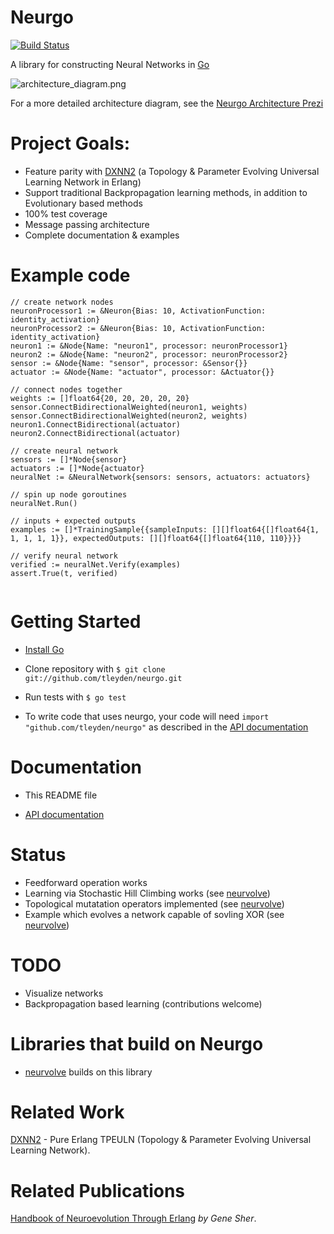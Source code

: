 # Neurgo

[![Build Status](https://drone.io/github.com/tleyden/neurgo/status.png)](https://drone.io/github.com/tleyden/neurgo/latest)

A library for constructing Neural Networks in [Go](http://golang.org/)

![architecture_diagram.png](http://cl.ly/image/143P2G2i3i1a/neurgo.png)

For a more detailed architecture diagram, see the [Neurgo Architecture Prezi](http://prezi.com/cldumvoxwsxj/?utm_campaign=share&utm_medium=copy)

# Project Goals:

* Feature parity with [DXNN2](https://github.com/CorticalComputer/DXNN2) (a Topology & Parameter Evolving Universal Learning Network in Erlang)
* Support traditional Backpropagation learning methods, in addition to Evolutionary based methods
* 100% test coverage
* Message passing architecture 
* Complete documentation & examples

# Example code

```
// create network nodes
neuronProcessor1 := &Neuron{Bias: 10, ActivationFunction: identity_activation}
neuronProcessor2 := &Neuron{Bias: 10, ActivationFunction: identity_activation}
neuron1 := &Node{Name: "neuron1", processor: neuronProcessor1}
neuron2 := &Node{Name: "neuron2", processor: neuronProcessor2}
sensor := &Node{Name: "sensor", processor: &Sensor{}}
actuator := &Node{Name: "actuator", processor: &Actuator{}}

// connect nodes together
weights := []float64{20, 20, 20, 20, 20}
sensor.ConnectBidirectionalWeighted(neuron1, weights)
sensor.ConnectBidirectionalWeighted(neuron2, weights)
neuron1.ConnectBidirectional(actuator)
neuron2.ConnectBidirectional(actuator)

// create neural network
sensors := []*Node{sensor}
actuators := []*Node{actuator}
neuralNet := &NeuralNetwork{sensors: sensors, actuators: actuators}

// spin up node goroutines
neuralNet.Run()

// inputs + expected outputs
examples := []*TrainingSample{{sampleInputs: [][]float64{[]float64{1, 1, 1, 1, 1}}, expectedOutputs: [][]float64{[]float64{110, 110}}}}

// verify neural network
verified := neuralNet.Verify(examples)
assert.True(t, verified)
        
```

# Getting Started

* [Install Go](http://golang.org/doc/install)

* Clone repository with `$ git clone git://github.com/tleyden/neurgo.git`

* Run tests with `$ go test`

* To write code that uses neurgo, your code will need `import "github.com/tleyden/neurgo"` as described in the [API documentation](http://godoc.org/github.com/tleyden/neurgo)

# Documentation

* This README file

* [API documentation](http://godoc.org/github.com/tleyden/neurgo)


# Status

* Feedforward operation works
* Learning via Stochastic Hill Climbing works (see [neurvolve](https://github.com/tleyden/neurvolve))
* Topological mutatation operators implemented (see [neurvolve](https://github.com/tleyden/neurvolve))
* Example which evolves a network capable of sovling XOR (see [neurvolve](https://github.com/tleyden/neurvolve))

# TODO

* Visualize networks
* Backpropagation based learning (contributions welcome)

# Libraries that build on Neurgo

* [neurvolve](https://github.com/tleyden/neurvolve) builds on this library

# Related Work

[DXNN2](https://github.com/CorticalComputer/DXNN2) - Pure Erlang TPEULN (Topology & Parameter Evolving Universal Learning Network).  


# Related Publications

[Handbook of Neuroevolution Through Erlang](http://www.amazon.com/Handbook-Neuroevolution-Through-Erlang-Gene/dp/1461444624) _by Gene Sher_.


